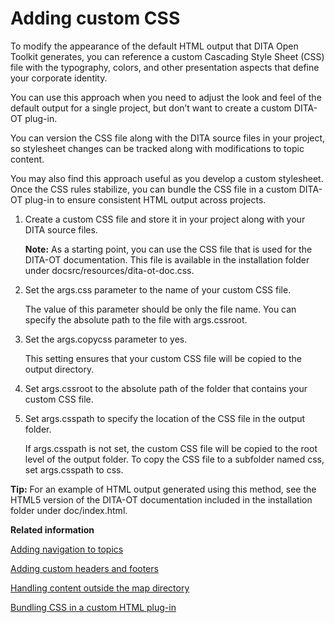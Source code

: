 # Adding custom CSS

To modify the appearance of the default HTML output that DITA Open Toolkit generates, you can reference a custom Cascading Style Sheet \(CSS\) file with the typography, colors, and other presentation aspects that define your corporate identity.

You can use this approach when you need to adjust the look and feel of the default output for a single project, but don’t want to create a custom DITA-OT plug-in.

You can version the CSS file along with the DITA source files in your project, so stylesheet changes can be tracked along with modifications to topic content.

You may also find this approach useful as you develop a custom stylesheet. Once the CSS rules stabilize, you can bundle the CSS file in a custom DITA-OT plug-in to ensure consistent HTML output across projects.

1.  Create a custom CSS file and store it in your project along with your DITA source files.

    **Note:** As a starting point, you can use the CSS file that is used for the DITA-OT documentation. This file is available in the installation folder under docsrc/resources/dita-ot-doc.css.

2.  Set the args.css parameter to the name of your custom CSS file.

    The value of this parameter should be only the file name. You can specify the absolute path to the file with args.cssroot.

3.  Set the args.copycss parameter to yes.

    This setting ensures that your custom CSS file will be copied to the output directory.

4.  Set args.cssroot to the absolute path of the folder that contains your custom CSS file.

5.  Set args.csspath to specify the location of the CSS file in the output folder.

    If args.csspath is not set, the custom CSS file will be copied to the root level of the output folder. To copy the CSS file to a subfolder named css, set args.csspath to css.


**Tip:** For an example of HTML output generated using this method, see the HTML5 version of the DITA-OT documentation included in the installation folder under doc/index.html.

**Related information**  


[Adding navigation to topics](../topics/html-customization-navigation.md)

[Adding custom headers and footers](../topics/html-customization-header.md)

[Handling content outside the map directory](../parameters/generate-copy-outer.md)

[Bundling CSS in a custom HTML plug-in](../topics/html-customization-plugin-bundle-css.md)

